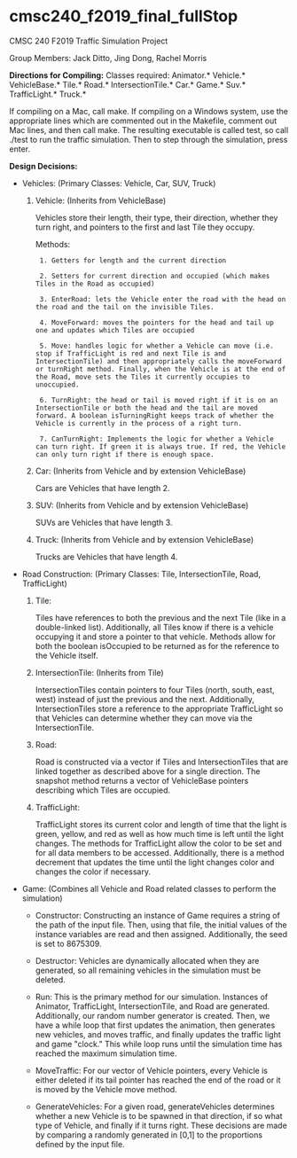 # cmsc240_f2019_final_fullStop
CMSC 240 F2019 Traffic Simulation Project

Group Members: Jack Ditto, Jing Dong, Rachel Morris

**Directions for Compiling:** Classes required: Animator.* Vehicle.* VehicleBase.* Tile.* Road.* IntersectionTile.* Car.* Game.* Suv.* TrafficLight.* Truck.*

If compiling on a Mac, call make. If compiling on a Windows system, use the appropriate lines which are commented out in the Makefile, comment out Mac lines, and then call make. The resulting executable is called test, so call ./test to run the traffic simulation. Then to step through the simulation, press enter.

**Design Decisions:**
  * Vehicles: (Primary Classes: Vehicle, Car, SUV, Truck)
    1. Vehicle: (Inherits from VehicleBase)

         Vehicles store their length, their type, their direction, whether they turn right, and pointers to the first and last Tile they occupy.

         Methods:

            1. Getters for length and the current direction

            2. Setters for current direction and occupied (which makes Tiles in the Road as occupied)

            3. EnterRoad: lets the Vehicle enter the road with the head on the road and the tail on the invisible Tiles.

            4. MoveForward: moves the pointers for the head and tail up one and updates which Tiles are occupied

            5. Move: handles logic for whether a Vehicle can move (i.e. stop if TrafficLight is red and next Tile is and IntersectionTile) and then appropriately calls the moveForward or turnRight method. Finally, when the Vehicle is at the end of the Road, move sets the Tiles it currently occupies to unoccupied.

            6. TurnRight: the head or tail is moved right if it is on an IntersectionTile or both the head and the tail are moved forward. A boolean isTurningRight keeps track of whether the Vehicle is currently in the process of a right turn.

            7. CanTurnRight: Implements the logic for whether a Vehicle can turn right. If green it is always true. If red, the Vehicle can only turn right if there is enough space.

    2. Car: (Inherits from Vehicle and by extension VehicleBase)

         Cars are Vehicles that have length 2.

    3. SUV: (Inherits from Vehicle and by extension VehicleBase)

         SUVs are Vehicles that have length 3.

    4. Truck: (Inherits from Vehicle and by extension VehicleBase)

         Trucks are Vehicles that have length 4.

  * Road Construction: (Primary Classes: Tile, IntersectionTile, Road, TrafficLight)
    1. Tile:

         Tiles have references to both the previous and the next Tile (like in a double-linked list). Additionally, all Tiles know if there is a vehicle occupying it and store a pointer to that vehicle. Methods allow for both the boolean isOccupied to be returned as for the reference to the Vehicle itself.

    2. IntersectionTile: (Inherits from Tile)

         IntersectionTiles contain pointers to four Tiles (north, south, east, west) instead of just the previous and the next. Additionally, IntersectionTiles store a reference to the appropriate TrafficLight so that Vehicles can determine whether they can move via the IntersectionTile.

    3. Road:

         Road is constructed via a vector if Tiles and IntersectionTiles that are linked together as described above for a single direction. The snapshot method returns a vector of VehicleBase pointers describing which Tiles are occupied.

    4. TrafficLight:

         TrafficLight stores its current color and length of time that the light is green, yellow, and red as well as how much time is left until the light changes. The methods for TrafficLight allow the color to be set and for all data members to be accessed. Additionally, there is a method decrement that updates the time until the light changes color and changes the color if necessary.

  * Game: (Combines all Vehicle and Road related classes to perform the simulation)

    * Constructor: Constructing an instance of Game requires a string of the path of the input file. Then, using that file, the initial values of the instance variables are read and then assigned. Additionally, the seed is set to 8675309.

    * Destructor: Vehicles are dynamically allocated when they are generated, so all remaining vehicles in the simulation must be deleted.

    * Run: This is the primary method for our simulation. Instances of Animator, TrafficLight, IntersectionTile, and Road are generated. Additionally, our random number generator is created. Then, we have a while loop that first updates the animation, then generates new vehicles, and moves traffic, and finally updates the traffic light and game "clock." This while loop runs until the simulation time has reached the maximum simulation time.

    * MoveTraffic: For our vector of Vehicle pointers, every Vehicle is either deleted if its tail pointer has reached the end of the road or it is moved by the Vehicle move method.

    * GenerateVehicles: For a given road, generateVehicles determines whether a new Vehicle is to be spawned in that direction, if so what type of Vehicle, and finally if it turns right. These decisions are made by comparing a randomly generated in [0,1] to the proportions defined by the input file.
